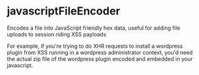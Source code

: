 # javascriptFileEncoder
Encodes a file into JavaScript friendly hex data, useful for adding file uploads to session riding XSS payloads

For example, if you're trying to do XHR requests to install a wordpress plugin from XSS running in a wordpress administrator context, you'd need the actual zip file of the wordpress plugin encoded and embedded in your javascript. 
